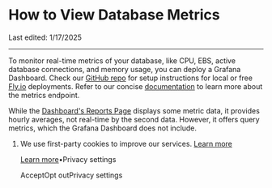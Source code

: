 # How to View Database Metrics

Last edited: 1/17/2025

* * *

To monitor real-time metrics of your database, like CPU, EBS, active database connections, and memory usage, you can deploy a Grafana Dashboard. Check our [GitHub repo](https://github.com/supabase/supabase-grafana) for setup instructions for local or free [Fly.io](http://fly.io/) deployments. Refer to our concise [documentation](https://supabase.com/docs/guides/platform/metrics) to learn more about the metrics endpoint.

While the [Dashboard's Reports Page](https://supabase.com/dashboard/project/_/reports) displays some metric data, it provides hourly averages, not real-time by the second data. However, it offers query metrics, which the Grafana Dashboard does not include.

1. We use first-party cookies to improve our services. [Learn more](https://supabase.com/privacy#8-cookies-and-similar-technologies-used-on-our-european-services)



   [Learn more](https://supabase.com/privacy#8-cookies-and-similar-technologies-used-on-our-european-services)•Privacy settings





   AcceptOpt outPrivacy settings